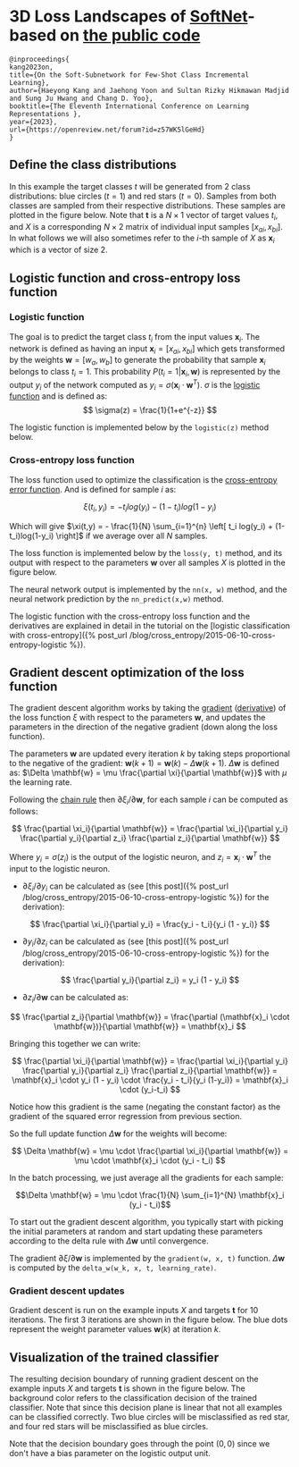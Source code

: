 # 3D Loss Landscapes of [SoftNet](https://openreview.net/forum?id=z57WK5lGeHd)-based on [the public code](https://github.com/peterroelants/peterroelants.github.io/tree/main/notebooks/cross_entropy)

```
@inproceedings{
kang2023on,
title={On the Soft-Subnetwork for Few-Shot Class Incremental Learning},
author={Haeyong Kang and Jaehong Yoon and Sultan Rizky Hikmawan Madjid and Sung Ju Hwang and Chang D. Yoo},
booktitle={The Eleventh International Conference on Learning Representations },
year={2023},
url={https://openreview.net/forum?id=z57WK5lGeHd}
}
```

## Define the class distributions

In this example the target classes $t$ will be generated from 2 class distributions: blue circles ($t=1$) and red stars ($t=0$). Samples from both classes are sampled from their respective distributions. These samples are plotted in the figure below.
Note that $\mathbf{t}$ is a $N \times 1$ vector of target values $t_i$, and $X$ is a corresponding $N \times 2$ matrix of individual input samples $[x_{ai}, x_{bi}]$. In what follows we will also sometimes refer to the $i$-th sample of $X$ as $\mathbf{x}_i$ which is a vector of size $2$.


## Logistic function and cross-entropy loss function

### Logistic function

The goal is to predict the target class $t_i$ from the input values $\mathbf{x}_i$. The network is defined as having an input $\mathbf{x}_i = [x_{ai}, x_{bi}]$ which gets transformed by the weights $\mathbf{w} = [w_a, w_b]$ to generate the probability that sample $\mathbf{x}_i$ belongs to class $t_i = 1$. This probability $P(t_i=1| \mathbf{x}_i,\mathbf{w})$ is represented by the output $y_i$ of the network computed as $y_i = \sigma(\mathbf{x}_i \cdot \mathbf{w}^T)$. $\sigma$ is the [logistic function](http://en.wikipedia.org/wiki/Logistic_function) and is defined as:
$$ \sigma(z) = \frac{1}{1+e^{-z}} $$

The logistic function is implemented below by the `logistic(z)` method below.


### Cross-entropy loss function

The loss function used to optimize the classification is the [cross-entropy error function](http://en.wikipedia.org/wiki/Cross_entropy). And is defined for sample $i$ as:

$$ \xi(t_i,y_i) = -t_i log(y_i) - (1-t_i)log(1-y_i) $$

Which will give $\xi(t,y) = - \frac{1}{N} \sum_{i=1}^{n} \left[ t_i log(y_i) + (1-t_i)log(1-y_i) \right]$ if we average over all $N$ samples.

The loss function is implemented below by the `loss(y, t)` method, and its output with respect to the parameters $\mathbf{w}$ over all samples $X$ is plotted in the figure below.

The neural network output is implemented by the `nn(x, w)` method, and the neural network prediction by the `nn_predict(x,w)` method.


The logistic function with the cross-entropy loss function and the derivatives are explained in detail in the tutorial on the [logistic classification with cross-entropy]({% post_url /blog/cross_entropy/2015-06-10-cross-entropy-logistic %}).


## Gradient descent optimization of the loss function

The gradient descent algorithm works by taking the [gradient](http://en.wikipedia.org/wiki/Gradient) ([derivative](http://en.wikipedia.org/wiki/Derivative)) of the loss function $\xi$ with respect to the parameters $\mathbf{w}$, and updates the parameters in the direction of the negative gradient (down along the loss function).

The parameters $\mathbf{w}$ are updated every iteration $k$ by taking steps proportional to the negative of the gradient: $\mathbf{w}(k+1) = \mathbf{w}(k) - \Delta \mathbf{w}(k+1)$. $\Delta \mathbf{w}$ is defined as: $\Delta \mathbf{w} = \mu \frac{\partial \xi}{\partial \mathbf{w}}$ with $\mu$ the learning rate.

Following the [chain rule](https://en.wikipedia.org/wiki/Chain_rule) then ${\partial \xi_i}/{\partial \mathbf{w}}$, for each sample $i$ can be computed as follows:

$$
\frac{\partial \xi_i}{\partial \mathbf{w}} = \frac{\partial \xi_i}{\partial y_i} \frac{\partial y_i}{\partial z_i} \frac{\partial z_i}{\partial \mathbf{w}}
$$

Where $y_i = \sigma(z_i)$ is the output of the logistic neuron, and $z_i = \mathbf{x}_i \cdot \mathbf{w}^T$ the input to the logistic neuron. 

* ${\partial \xi_i}/{\partial y_i}$ can be calculated as (see [this post]({% post_url /blog/cross_entropy/2015-06-10-cross-entropy-logistic %}) for the derivation):

$$
\frac{\partial \xi_i}{\partial y_i} = \frac{y_i - t_i}{y_i (1 - y_i)}
$$


* ${\partial y_i}/{\partial z_i}$ can be calculated as (see [this post]({% post_url /blog/cross_entropy/2015-06-10-cross-entropy-logistic %}) for the derivation):

$$
\frac{\partial y_i}{\partial z_i} = y_i (1 - y_i)
$$

* ${\partial z_i}/{\partial \mathbf{w}}$ can be calculated as:

$$
\frac{\partial z_i}{\partial \mathbf{w}} = \frac{\partial (\mathbf{x}_i \cdot \mathbf{w})}{\partial \mathbf{w}} = \mathbf{x}_i
$$

Bringing this together we can write:

$$
\frac{\partial \xi_i}{\partial \mathbf{w}} 
= \frac{\partial \xi_i}{\partial y_i} \frac{\partial y_i}{\partial z_i} \frac{\partial z_i}{\partial \mathbf{w}} 
= \mathbf{x}_i \cdot y_i (1 - y_i) \cdot \frac{y_i - t_i}{y_i (1-y_i)} 
= \mathbf{x}_i \cdot (y_i-t_i) 
$$

Notice how this gradient is the same (negating the constant factor) as the gradient of the squared error regression from previous section.

So the full update function $\Delta \mathbf{w}$ for the weights will become:

$$
\Delta \mathbf{w} = \mu \cdot \frac{\partial \xi_i}{\partial \mathbf{w}} = \mu \cdot \mathbf{x}_i \cdot (y_i - t_i)
$$

In the batch processing, we just average all the gradients for each sample:

$$\Delta \mathbf{w} = \mu \cdot \frac{1}{N} \sum_{i=1}^{N} \mathbf{x}_i (y_i - t_i)$$

To start out the gradient descent algorithm, you typically start with picking the initial parameters at random and start updating these parameters according to the delta rule with $\Delta \mathbf{w}$ until convergence.

The gradient ${\partial \xi}/{\partial \mathbf{w}}$ is implemented by the `gradient(w, x, t)` function. $\Delta \mathbf{w}$ is computed by the `delta_w(w_k, x, t, learning_rate)`. 



### Gradient descent updates

Gradient descent is run on the example inputs $X$ and targets $\mathbf{t}$ for 10 iterations.
The first 3 iterations are shown in the figure below. The blue dots represent the weight parameter values $\mathbf{w}(k)$ at iteration $k$.


## Visualization of the trained classifier

The resulting decision boundary of running gradient descent on the example inputs $X$ and targets $\mathbf{t}$ is shown in the figure below. The background color refers to the classification decision of the trained classifier. Note that since this decision plane is linear that not all examples can be classified correctly. Two blue circles will be misclassified as red star, and four red stars will be misclassified as blue circles.

Note that the decision boundary goes through the point $(0,0)$ since we don't have a bias parameter on the logistic output unit.
